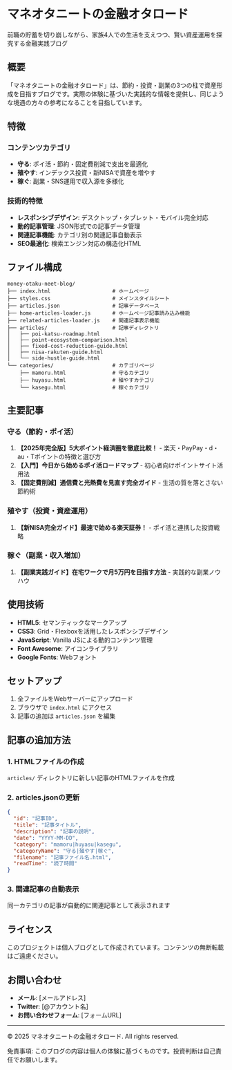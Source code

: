 # マネオタニートの金融オタロード

前職の貯蓄を切り崩しながら、家族4人での生活を支えつつ、賢い資産運用を探究する金融実践ブログ

## 概要

「マネオタニートの金融オタロード」は、節約・投資・副業の3つの柱で資産形成を目指すブログです。実際の体験に基づいた実践的な情報を提供し、同じような境遇の方々の参考になることを目指しています。

## 特徴

### コンテンツカテゴリ
- **守る**: ポイ活・節約・固定費削減で支出を最適化
- **殖やす**: インデックス投資・新NISAで資産を増やす
- **稼ぐ**: 副業・SNS運用で収入源を多様化

### 技術的特徴
- **レスポンシブデザイン**: デスクトップ・タブレット・モバイル完全対応
- **動的記事管理**: JSON形式での記事データ管理
- **関連記事機能**: カテゴリ別の関連記事自動表示
- **SEO最適化**: 検索エンジン対応の構造化HTML

## ファイル構成

```
money-otaku-neet-blog/
├── index.html                    # ホームページ
├── styles.css                    # メインスタイルシート
├── articles.json                 # 記事データベース
├── home-articles-loader.js       # ホームページ記事読み込み機能
├── related-articles-loader.js    # 関連記事表示機能
├── articles/                     # 記事ディレクトリ
│   ├── poi-katsu-roadmap.html
│   ├── point-ecosystem-comparison.html
│   ├── fixed-cost-reduction-guide.html
│   ├── nisa-rakuten-guide.html
│   └── side-hustle-guide.html
└── categories/                   # カテゴリページ
    ├── mamoru.html               # 守るカテゴリ
    ├── huyasu.html               # 殖やすカテゴリ
    └── kasegu.html               # 稼ぐカテゴリ
```

## 主要記事

### 守る（節約・ポイ活）
1. **【2025年完全版】5大ポイント経済圏を徹底比較！** - 楽天・PayPay・d・au・Tポイントの特徴と選び方
2. **【入門】今日から始めるポイ活ロードマップ** - 初心者向けポイントサイト活用法
3. **【固定費削減】通信費と光熱費を見直す完全ガイド** - 生活の質を落とさない節約術

### 殖やす（投資・資産運用）
1. **【新NISA完全ガイド】最速で始める楽天証券！** - ポイ活と連携した投資戦略

### 稼ぐ（副業・収入増加）
1. **【副業実践ガイド】在宅ワークで月5万円を目指す方法** - 実践的な副業ノウハウ

## 使用技術

- **HTML5**: セマンティックなマークアップ
- **CSS3**: Grid・Flexboxを活用したレスポンシブデザイン
- **JavaScript**: Vanilla JSによる動的コンテンツ管理
- **Font Awesome**: アイコンライブラリ
- **Google Fonts**: Webフォント

## セットアップ

1. 全ファイルをWebサーバーにアップロード
2. ブラウザで `index.html` にアクセス
3. 記事の追加は `articles.json` を編集

## 記事の追加方法

### 1. HTMLファイルの作成
`articles/` ディレクトリに新しい記事のHTMLファイルを作成

### 2. articles.jsonの更新
```json
{
  "id": "記事ID",
  "title": "記事タイトル",
  "description": "記事の説明",
  "date": "YYYY-MM-DD",
  "category": "mamoru|huyasu|kasegu",
  "categoryName": "守る|殖やす|稼ぐ",
  "filename": "記事ファイル名.html",
  "readTime": "読了時間"
}
```

### 3. 関連記事の自動表示
同一カテゴリの記事が自動的に関連記事として表示されます

## ライセンス

このプロジェクトは個人ブログとして作成されています。コンテンツの無断転載はご遠慮ください。

## お問い合わせ

- **メール**: [メールアドレス]
- **Twitter**: [@アカウント名]
- **お問い合わせフォーム**: [フォームURL]

---

© 2025 マネオタニートの金融オタロード. All rights reserved.

免責事項: このブログの内容は個人の体験に基づくものです。投資判断は自己責任でお願いします。
